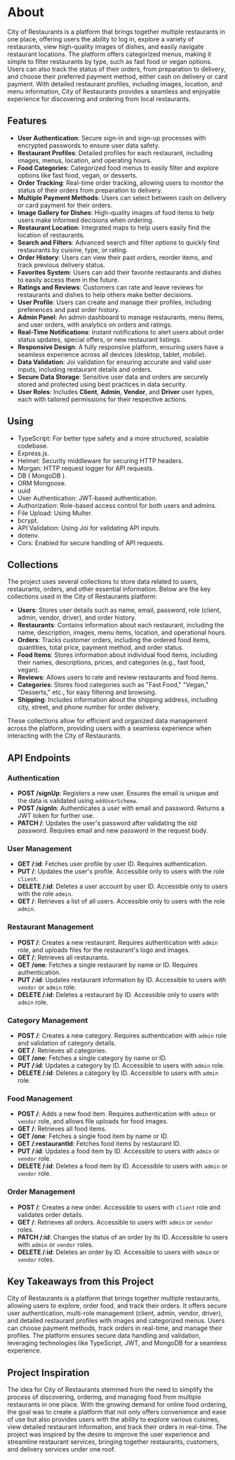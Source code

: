 # About 

City of Restaurants is a platform that brings together multiple restaurants in one place, offering users the ability to log in, explore a variety of restaurants, view high-quality images of dishes, and easily navigate restaurant locations. The platform offers categorized menus, making it simple to filter restaurants by type, such as fast food or vegan options. Users can also track the status of their orders, from preparation to delivery, and choose their preferred payment method, either cash on delivery or card payment. With detailed restaurant profiles, including images, location, and menu information, City of Restaurants provides a seamless and enjoyable experience for discovering and ordering from local restaurants.


## Features

<ul>
  <li><strong>User Authentication</strong>: Secure sign-in and sign-up processes with encrypted passwords to ensure user data safety.</li>
  <li><strong>Restaurant Profiles</strong>: Detailed profiles for each restaurant, including images, menus, location, and operating hours.</li>
  <li><strong>Food Categories</strong>: Categorized food menus to easily filter and explore options like fast food, vegan, or desserts.</li>
  <li><strong>Order Tracking</strong>: Real-time order tracking, allowing users to monitor the status of their orders from preparation to delivery.</li>
  <li><strong>Multiple Payment Methods</strong>: Users can select between cash on delivery or card payment for their orders.</li>
  <li><strong>Image Gallery for Dishes</strong>: High-quality images of food items to help users make informed decisions when ordering.</li>
  <li><strong>Restaurant Location</strong>: Integrated maps to help users easily find the location of restaurants.</li>
  <li><strong>Search and Filters</strong>: Advanced search and filter options to quickly find restaurants by cuisine, type, or rating.</li>
  <li><strong>Order History</strong>: Users can view their past orders, reorder items, and track previous delivery status.</li>
  <li><strong>Favorites System</strong>: Users can add their favorite restaurants and dishes to easily access them in the future.</li>
  <li><strong>Ratings and Reviews</strong>: Customers can rate and leave reviews for restaurants and dishes to help others make better decisions.</li>
  <li><strong>User Profile</strong>: Users can create and manage their profiles, including preferences and past order history.</li>
  <li><strong>Admin Panel</strong>: An admin dashboard to manage restaurants, menu items, and user orders, with analytics on orders and ratings.</li>
  <li><strong>Real-Time Notifications</strong>: Instant notifications to alert users about order status updates, special offers, or new restaurant listings.</li>
  <li><strong>Responsive Design</strong>: A fully responsive platform, ensuring users have a seamless experience across all devices (desktop, tablet, mobile).</li>
  <li><strong>Data Validation</strong>: Joi validation for ensuring accurate and valid user inputs, including restaurant details and orders.</li>
  <li><strong>Secure Data Storage</strong>: Sensitive user data and orders are securely stored and protected using best practices in data security.</li>
  <li><strong>User Roles</strong>: Includes <strong>Client</strong>, <strong>Admin</strong>, <strong>Vendor</strong>, and <strong>Driver</strong> user types, each with tailored permissions for their respective actions.</li>
</ul>


 
## Using  

 * TypeScript: For better type safety and a more structured, scalable codebase.
 * Express.js.
 * Helmet: Security middleware for securing HTTP headers.
 * Morgan: HTTP request logger for API requests.
 * DB ( MongoDB ).
 * ORM Mongoose.
 * uuid
 * User Authentication: JWT-based authentication.
 * Authorization: Role-based access control for both users and admins.
 * File Upload: Using Multer.
 * bcrypt.
 * API Validation: Using Joi for validating API inputs.
 * dotenv.
 * Cors: Enabled for secure handling of API requests.


## Collections

The project uses several collections to store data related to users, restaurants, orders, and other essential information. Below are the key collections used in the City of Restaurants platform:

- **Users**: Stores user details such as name, email, password, role (client, admin, vendor, driver), and order history.
- **Restaurants**: Contains information about each restaurant, including the name, description, images, menu items, location, and operational hours.
- **Orders**: Tracks customer orders, including the ordered food items, quantities, total price, payment method, and order status.
- **Food Items**: Stores information about individual food items, including their names, descriptions, prices, and categories (e.g., fast food, vegan).
- **Reviews**: Allows users to rate and review restaurants and food items.
- **Categories**: Stores food categories such as "Fast Food," "Vegan," "Desserts," etc., for easy filtering and browsing.
- **Shipping**: Includes information about the shipping address, including city, street, and phone number for order delivery.

These collections allow for efficient and organized data management across the platform, providing users with a seamless experience when interacting with the City of Restaurants.


## API Endpoints
### Authentication

- **POST /signUp**: Registers a new user. Ensures the email is unique and the data is validated using `addUserSchema`.
- **POST /signIn**: Authenticates a user with email and password. Returns a JWT token for further use.
- **PATCH /**: Updates the user's password after validating the old password. Requires email and new password in the request body.


### User Management

- **GET /:id**: Fetches user profile by user ID. Requires authentication.
- **PUT /**: Updates the user's profile. Accessible only to users with the role `client`.
- **DELETE /:id**: Deletes a user account by user ID. Accessible only to users with the role `admin`.
- **GET /**: Retrieves a list of all users. Accessible only to users with the role `admin`.


### Restaurant Management

- **POST /**: Creates a new restaurant. Requires authentication with `admin` role, and uploads files for the restaurant's logo and images.
- **GET /**: Retrieves all restaurants.
- **GET /one**: Fetches a single restaurant by name or ID. Requires authentication.
- **PUT /:id**: Updates restaurant information by ID. Accessible to users with `vendor` or `admin` role.
- **DELETE /:id**: Deletes a restaurant by ID. Accessible only to users with `admin` role.


### Category Management

- **POST /**: Creates a new category. Requires authentication with `admin` role and validation of category details.
- **GET /**: Retrieves all categories.
- **GET /one**: Fetches a single category by name or ID.
- **PUT /:id**: Updates a category by ID. Accessible to users with `admin` role.
- **DELETE /:id**: Deletes a category by ID. Accessible to users with `admin` role.

### Food Management

- **POST /**: Adds a new food item. Requires authentication with `admin` or `vendor` role, and allows file uploads for food images.
- **GET /**: Retrieves all food items.
- **GET /one**: Fetches a single food item by name or ID.
- **GET /:restaurantId**: Fetches food items by restaurant ID.
- **PUT /:id**: Updates a food item by ID. Accessible to users with `admin` or `vendor` role.
- **DELETE /:id**: Deletes a food item by ID. Accessible to users with `admin` or `vendor` role.


### Order Management

- **POST /**: Creates a new order. Accessible to users with `client` role and validates order details.
- **GET /**: Retrieves all orders. Accessible to users with `admin` or `vendor` roles.
- **PATCH /:id**: Changes the status of an order by its ID. Accessible to users with `admin` or `vendor` roles.
- **DELETE /:id**: Deletes an order by ID. Accessible to users with `admin` or `vendor` roles.



## Key Takeaways from this Project

City of Restaurants is a platform that brings together multiple restaurants, allowing users to explore, order food, and track their orders. It offers secure user authentication, multi-role management (client, admin, vendor, driver), and detailed restaurant profiles with images and categorized menus. Users can choose payment methods, track orders in real-time, and manage their profiles. The platform ensures secure data handling and validation, leveraging technologies like TypeScript, JWT, and MongoDB for a seamless experience.


## Project Inspiration

The idea for City of Restaurants stemmed from the need to simplify the process of discovering, ordering, and managing food from multiple restaurants in one place. With the growing demand for online food ordering, the goal was to create a platform that not only offers convenience and ease of use but also provides users with the ability to explore various cuisines, view detailed restaurant information, and track their orders in real-time. The project was inspired by the desire to improve the user experience and streamline restaurant services, bringing together restaurants, customers, and delivery services under one roof.





